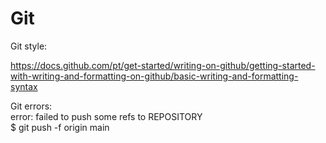 # Git

Git style:

https://docs.github.com/pt/get-started/writing-on-github/getting-started-with-writing-and-formatting-on-github/basic-writing-and-formatting-syntax

Git errors:<br>
error: failed to push some refs to REPOSITORY <br>
$ git push -f origin main
